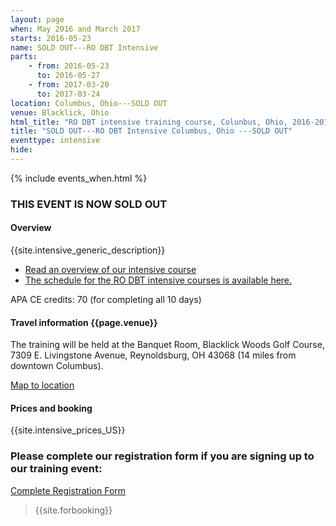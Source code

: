 ```yaml
---
layout: page
when: May 2016 and March 2017
starts: 2016-05-23
name: SOLD OUT---RO DBT Intensive
parts:
    - from: 2016-05-23
      to: 2016-05-27
    - from: 2017-03-20
      to: 2017-03-24
location: Columbus, Ohio---SOLD OUT
venue: Blacklick, Ohio
html_title: "RO DBT intensive training course, Colunbus, Ohio, 2016-2017"
title: "SOLD OUT---RO DBT Intensive Columbus, Ohio ---SOLD OUT"
eventtype: intensive
hide:
---
```



{% include events_when.html %}


### THIS EVENT IS NOW SOLD OUT


#### Overview

{{site.intensive_generic_description}}

- [Read an overview of our intensive course](/training/intensive.html)
- [The schedule for the RO DBT intensive courses is available here.](/training/intensive/timetable.html)

APA CE credits: 70 (for completing all 10 days)

#### Travel information {{page.venue}}
The training will be held at the Banquet Room, Blacklick Woods Golf Course, 7309 E. Livingstone Avenue, Reynoldsburg, OH 43068 (14 miles from downtown Columbus).

[Map to location](http://www.metroparks.net/parks-and-trails/blacklick-woods-golf-course/directions/)

#### Prices and booking
{{site.intensive_prices_US}}

### Please complete our registration form if you are signing up to our training event:
[Complete Registration Form](http://goo.gl/forms/PrthbLygcq)

> {{site.forbooking}}



